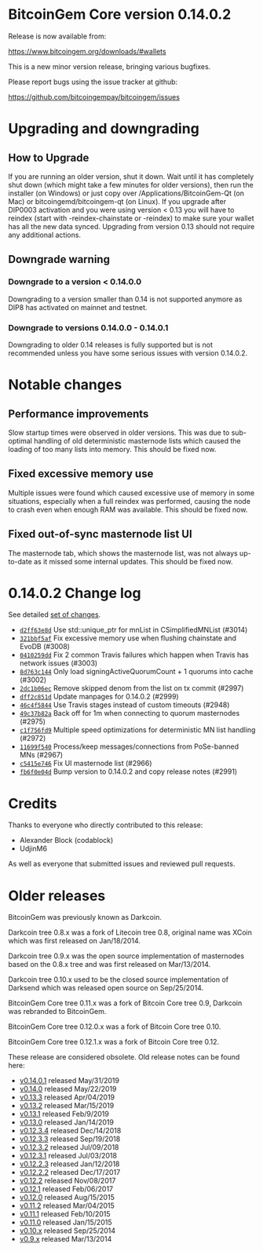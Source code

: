 BitcoinGem Core version 0.14.0.2
==========================

Release is now available from:

  <https://www.bitcoingem.org/downloads/#wallets>

This is a new minor version release, bringing various bugfixes.

Please report bugs using the issue tracker at github:

  <https://github.com/bitcoingempay/bitcoingem/issues>


Upgrading and downgrading
=========================

How to Upgrade
--------------

If you are running an older version, shut it down. Wait until it has completely
shut down (which might take a few minutes for older versions), then run the
installer (on Windows) or just copy over /Applications/BitcoinGem-Qt (on Mac) or
bitcoingemd/bitcoingem-qt (on Linux). If you upgrade after DIP0003 activation and you were
using version < 0.13 you will have to reindex (start with -reindex-chainstate
or -reindex) to make sure your wallet has all the new data synced. Upgrading from
version 0.13 should not require any additional actions.

Downgrade warning
-----------------

### Downgrade to a version < 0.14.0.0

Downgrading to a version smaller than 0.14 is not supported anymore as DIP8 has
activated on mainnet and testnet.

### Downgrade to versions 0.14.0.0 - 0.14.0.1

Downgrading to older 0.14 releases is fully supported but is not
recommended unless you have some serious issues with version 0.14.0.2.

Notable changes
===============

Performance improvements
------------------------
Slow startup times were observed in older versions. This was due to sub-optimal handling of old
deterministic masternode lists which caused the loading of too many lists into memory. This should be
fixed now.

Fixed excessive memory use
--------------------------
Multiple issues were found which caused excessive use of memory in some situations, especially when
a full reindex was performed, causing the node to crash even when enough RAM was available. This should
be fixed now.

Fixed out-of-sync masternode list UI
------------------------------------
The masternode tab, which shows the masternode list, was not always up-to-date as it missed some internal
updates. This should be fixed now.

0.14.0.2 Change log
===================

See detailed [set of changes](https://github.com/bitcoingempay/bitcoingem/compare/v0.14.0.1...bitcoingempay:v0.14.0.2).

- [`d2ff63e8d`](https://github.com/bitcoingempay/bitcoingem/commit/d2ff63e8d) Use std::unique_ptr for mnList in CSimplifiedMNList (#3014)
- [`321bbf5af`](https://github.com/bitcoingempay/bitcoingem/commit/321bbf5af) Fix excessive memory use when flushing chainstate and EvoDB (#3008)
- [`0410259dd`](https://github.com/bitcoingempay/bitcoingem/commit/0410259dd) Fix 2 common Travis failures which happen when Travis has network issues (#3003)
- [`8d763c144`](https://github.com/bitcoingempay/bitcoingem/commit/8d763c144) Only load signingActiveQuorumCount + 1 quorums into cache (#3002)
- [`2dc1b06ec`](https://github.com/bitcoingempay/bitcoingem/commit/2dc1b06ec) Remove skipped denom from the list on tx commit (#2997)
- [`dff2c851d`](https://github.com/bitcoingempay/bitcoingem/commit/dff2c851d) Update manpages for 0.14.0.2 (#2999)
- [`46c4f5844`](https://github.com/bitcoingempay/bitcoingem/commit/46c4f5844) Use Travis stages instead of custom timeouts (#2948)
- [`49c37b82a`](https://github.com/bitcoingempay/bitcoingem/commit/49c37b82a) Back off for 1m when connecting to quorum masternodes (#2975)
- [`c1f756fd9`](https://github.com/bitcoingempay/bitcoingem/commit/c1f756fd9) Multiple speed optimizations for deterministic MN list handling (#2972)
- [`11699f540`](https://github.com/bitcoingempay/bitcoingem/commit/11699f540) Process/keep messages/connections from PoSe-banned MNs (#2967)
- [`c5415e746`](https://github.com/bitcoingempay/bitcoingem/commit/c5415e746) Fix UI masternode list (#2966)
- [`fb6f0e04d`](https://github.com/bitcoingempay/bitcoingem/commit/fb6f0e04d) Bump version to 0.14.0.2 and copy release notes (#2991)

Credits
=======

Thanks to everyone who directly contributed to this release:

- Alexander Block (codablock)
- UdjinM6

As well as everyone that submitted issues and reviewed pull requests.

Older releases
==============

BitcoinGem was previously known as Darkcoin.

Darkcoin tree 0.8.x was a fork of Litecoin tree 0.8, original name was XCoin
which was first released on Jan/18/2014.

Darkcoin tree 0.9.x was the open source implementation of masternodes based on
the 0.8.x tree and was first released on Mar/13/2014.

Darkcoin tree 0.10.x used to be the closed source implementation of Darksend
which was released open source on Sep/25/2014.

BitcoinGem Core tree 0.11.x was a fork of Bitcoin Core tree 0.9,
Darkcoin was rebranded to BitcoinGem.

BitcoinGem Core tree 0.12.0.x was a fork of Bitcoin Core tree 0.10.

BitcoinGem Core tree 0.12.1.x was a fork of Bitcoin Core tree 0.12.

These release are considered obsolete. Old release notes can be found here:

- [v0.14.0.1](https://github.com/bitcoingempay/bitcoingem/blob/master/doc/release-notes/bitcoingem/release-notes-0.14.0.1.md) released May/31/2019
- [v0.14.0](https://github.com/bitcoingempay/bitcoingem/blob/master/doc/release-notes/bitcoingem/release-notes-0.14.0.md) released May/22/2019
- [v0.13.3](https://github.com/bitcoingempay/bitcoingem/blob/master/doc/release-notes/bitcoingem/release-notes-0.13.3.md) released Apr/04/2019
- [v0.13.2](https://github.com/bitcoingempay/bitcoingem/blob/master/doc/release-notes/bitcoingem/release-notes-0.13.2.md) released Mar/15/2019
- [v0.13.1](https://github.com/bitcoingempay/bitcoingem/blob/master/doc/release-notes/bitcoingem/release-notes-0.13.1.md) released Feb/9/2019
- [v0.13.0](https://github.com/bitcoingempay/bitcoingem/blob/master/doc/release-notes/bitcoingem/release-notes-0.13.0.md) released Jan/14/2019
- [v0.12.3.4](https://github.com/bitcoingempay/bitcoingem/blob/master/doc/release-notes/bitcoingem/release-notes-0.12.3.4.md) released Dec/14/2018
- [v0.12.3.3](https://github.com/bitcoingempay/bitcoingem/blob/master/doc/release-notes/bitcoingem/release-notes-0.12.3.3.md) released Sep/19/2018
- [v0.12.3.2](https://github.com/bitcoingempay/bitcoingem/blob/master/doc/release-notes/bitcoingem/release-notes-0.12.3.2.md) released Jul/09/2018
- [v0.12.3.1](https://github.com/bitcoingempay/bitcoingem/blob/master/doc/release-notes/bitcoingem/release-notes-0.12.3.1.md) released Jul/03/2018
- [v0.12.2.3](https://github.com/bitcoingempay/bitcoingem/blob/master/doc/release-notes/bitcoingem/release-notes-0.12.2.3.md) released Jan/12/2018
- [v0.12.2.2](https://github.com/bitcoingempay/bitcoingem/blob/master/doc/release-notes/bitcoingem/release-notes-0.12.2.2.md) released Dec/17/2017
- [v0.12.2](https://github.com/bitcoingempay/bitcoingem/blob/master/doc/release-notes/bitcoingem/release-notes-0.12.2.md) released Nov/08/2017
- [v0.12.1](https://github.com/bitcoingempay/bitcoingem/blob/master/doc/release-notes/bitcoingem/release-notes-0.12.1.md) released Feb/06/2017
- [v0.12.0](https://github.com/bitcoingempay/bitcoingem/blob/master/doc/release-notes/bitcoingem/release-notes-0.12.0.md) released Aug/15/2015
- [v0.11.2](https://github.com/bitcoingempay/bitcoingem/blob/master/doc/release-notes/bitcoingem/release-notes-0.11.2.md) released Mar/04/2015
- [v0.11.1](https://github.com/bitcoingempay/bitcoingem/blob/master/doc/release-notes/bitcoingem/release-notes-0.11.1.md) released Feb/10/2015
- [v0.11.0](https://github.com/bitcoingempay/bitcoingem/blob/master/doc/release-notes/bitcoingem/release-notes-0.11.0.md) released Jan/15/2015
- [v0.10.x](https://github.com/bitcoingempay/bitcoingem/blob/master/doc/release-notes/bitcoingem/release-notes-0.10.0.md) released Sep/25/2014
- [v0.9.x](https://github.com/bitcoingempay/bitcoingem/blob/master/doc/release-notes/bitcoingem/release-notes-0.9.0.md) released Mar/13/2014

